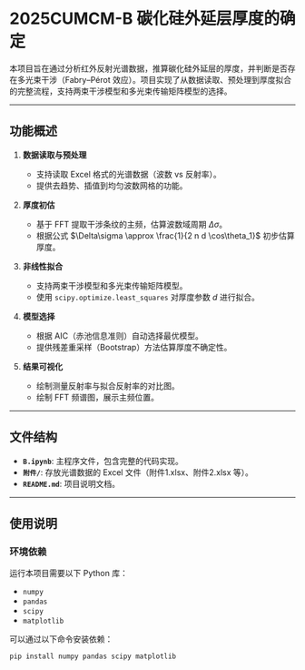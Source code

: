 # 2025CUMCM-B 碳化硅外延层厚度的确定

本项目旨在通过分析红外反射光谱数据，推算碳化硅外延层的厚度，并判断是否存在多光束干涉（Fabry–Pérot 效应）。项目实现了从数据读取、预处理到厚度拟合的完整流程，支持两束干涉模型和多光束传输矩阵模型的选择。

---

## 功能概述

1. **数据读取与预处理**
   - 支持读取 Excel 格式的光谱数据（波数 vs 反射率）。
   - 提供去趋势、插值到均匀波数网格的功能。

2. **厚度初估**
   - 基于 FFT 提取干涉条纹的主频，估算波数域周期 $\Delta\sigma$。
   - 根据公式 $\Delta\sigma \approx \frac{1}{2 n d \cos\theta_1}$ 初步估算厚度。

3. **非线性拟合**
   - 支持两束干涉模型和多光束传输矩阵模型。
   - 使用 `scipy.optimize.least_squares` 对厚度参数 $d$ 进行拟合。

4. **模型选择**
   - 根据 AIC（赤池信息准则）自动选择最优模型。
   - 提供残差重采样（Bootstrap）方法估算厚度不确定性。

5. **结果可视化**
   - 绘制测量反射率与拟合反射率的对比图。
   - 绘制 FFT 频谱图，展示主频位置。

---

## 文件结构

- **`B.ipynb`**: 主程序文件，包含完整的代码实现。
- **`附件/`**: 存放光谱数据的 Excel 文件（附件1.xlsx、附件2.xlsx 等）。
- **`README.md`**: 项目说明文档。

---

## 使用说明

### 环境依赖

运行本项目需要以下 Python 库：

- `numpy`
- `pandas`
- `scipy`
- `matplotlib`

可以通过以下命令安装依赖：

```bash
pip install numpy pandas scipy matplotlib
